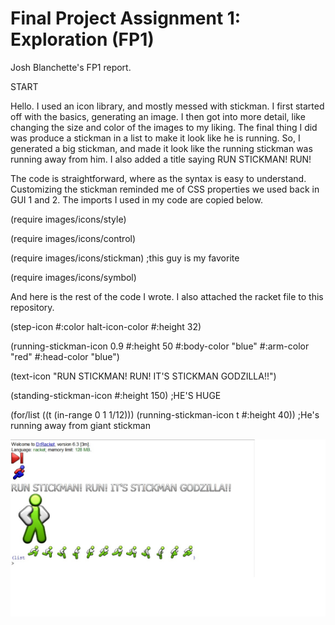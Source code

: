 # Final Project Assignment 1: Exploration (FP1)
Josh Blanchette's FP1 report.


START


Hello.  I used an icon library, and mostly messed with stickman.  I first started off with the basics, generating an image.  I then got into more detail, like changing the size and color of the images to my liking.  The final thing I did was produce a stickman in a list to make it look like he is running.  So, I generated a big stickman, and made it look like the running stickman was running away from him.  I also added a title saying RUN STICKMAN! RUN!

The code is straightforward, where as the syntax is easy to understand.  Customizing the stickman reminded me of CSS properties we used back in GUI 1 and 2.  The imports I used in my code are copied below.

(require images/icons/style)

(require images/icons/control) 

(require images/icons/stickman)  ;this guy is my favorite 

(require images/icons/symbol)

And here is the rest of the code I wrote.  I also attached the racket file to this repository.

(step-icon #:color halt-icon-color #:height 32)

(running-stickman-icon 0.9 #:height 50
                         #:body-color "blue"
                         #:arm-color "red"
                         #:head-color "blue")

(text-icon "RUN STICKMAN! RUN! IT'S STICKMAN GODZILLA!!")

(standing-stickman-icon #:height 150)  ;HE'S HUGE

(for/list ((t (in-range 0 1 1/12)))
  (running-stickman-icon t #:height 40)) ;He's running away from giant stickman
  



![alt tag](https://github.com/JoshB53/FP1/blob/master/FP1Image.jpg)


